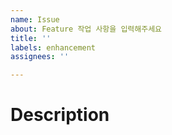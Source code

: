 ```yaml
---
name: Issue
about: Feature 작업 사항을 입력해주세요
title: ''
labels: enhancement
assignees: ''

---
```


# Description
